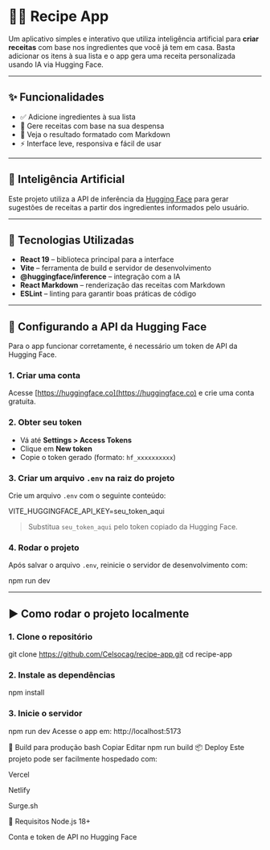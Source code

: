 # 🧑‍🍳 Recipe App

Um aplicativo simples e interativo que utiliza inteligência artificial para **criar receitas** com base nos ingredientes que você já tem em casa. Basta adicionar os itens à sua lista e o app gera uma receita personalizada usando IA via Hugging Face.

---

## ✨ Funcionalidades

- ✅ Adicione ingredientes à sua lista
- 🤖 Gere receitas com base na sua despensa
- 📝 Veja o resultado formatado com Markdown
- ⚡ Interface leve, responsiva e fácil de usar

---

## 🧠 Inteligência Artificial

Este projeto utiliza a API de inferência da [Hugging Face](https://huggingface.co/) para gerar sugestões de receitas a partir dos ingredientes informados pelo usuário.

---

## 🧪 Tecnologias Utilizadas

- **React 19** – biblioteca principal para a interface
- **Vite** – ferramenta de build e servidor de desenvolvimento
- **@huggingface/inference** – integração com a IA
- **React Markdown** – renderização das receitas com Markdown
- **ESLint** – linting para garantir boas práticas de código

---

## 🔐 Configurando a API da Hugging Face

Para o app funcionar corretamente, é necessário um token de API da Hugging Face.

### 1. Criar uma conta

Acesse [https://huggingface.co](https://huggingface.co) e crie uma conta gratuita.

### 2. Obter seu token

- Vá até **Settings > Access Tokens**
- Clique em **New token**
- Copie o token gerado (formato: `hf_xxxxxxxxxx`)

### 3. Criar um arquivo `.env` na raiz do projeto

Crie um arquivo `.env` com o seguinte conteúdo:

VITE_HUGGINGFACE_API_KEY=seu_token_aqui

> Substitua `seu_token_aqui` pelo token copiado da Hugging Face.

### 4. Rodar o projeto

Após salvar o arquivo `.env`, reinicie o servidor de desenvolvimento com:

npm run dev

---

## ▶️ Como rodar o projeto localmente

### 1. Clone o repositório

git clone https://github.com/Celsocag/recipe-app.git
cd recipe-app

### 2. Instale as dependências

npm install


### 3. Inicie o servidor

npm run dev
Acesse o app em: http://localhost:5173


🚀 Build para produção
bash
Copiar
Editar
npm run build
📦 Deploy
Este projeto pode ser facilmente hospedado com:

Vercel

Netlify

Surge.sh

📌 Requisitos
Node.js 18+

Conta e token de API no Hugging Face
